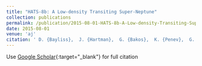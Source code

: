 ```yaml
---
title: "HATS-8b: A Low-density Transiting Super-Neptune"
collection: publications
permalink: /publication/2015-08-01-HATS-8b-A-Low-density-Transiting-Super-Neptune
date: 2015-08-01
venue: 'aj'
citation: ' D. {Bayliss},  J. {Hartman},  G. {Bakos},  K. {Penev},  G. {Zhou},  R. {Brahm},  M. {Rabus},  A. {Jord{\&apos;a}n},  L. {Mancini},  M. {de Val-Borro},  W. {Bhatti},  N. {Espinoza},  Z. {Csubry},  A. {Howard},  B. {Fulton},  L. {Buchhave},  T. {Henning},  B. {Schmidt},  S. {Ciceri},  R. {Noyes},  H. {Isaacson},  G. {Marcy},  V. {Suc},  J. {L{\&apos;a}z{\&apos;a}r},  I. {Papp},  P. {S{\&apos;a}ri}, &quot;HATS-8b: A Low-density Transiting Super-Neptune.&quot; aj, 2015.'
---
```

Use [Google Scholar](https://scholar.google.com/scholar?q=HATS+8b:+A+Low+density+Transiting+Super+Neptune){:target="_blank"} for full citation